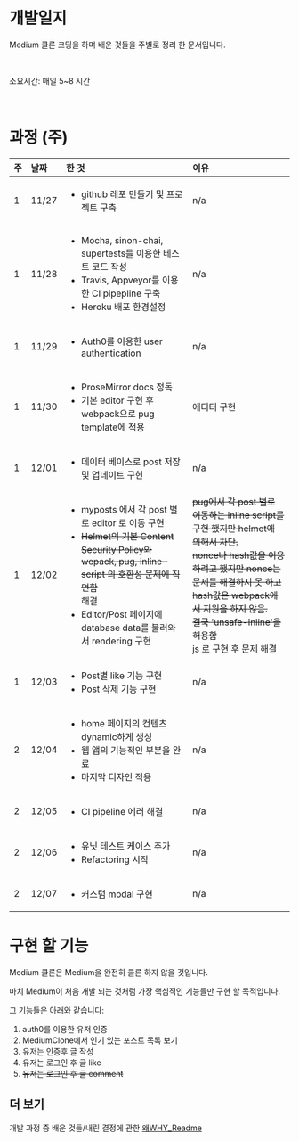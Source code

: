 # 개발일지

Medium 클론 코딩을 하며 배운 것들을 주별로 정리 한 문서입니다. 

<br>

소요시간: 매일 5~8 시간

<br>


# 과정 (주)

|주|날짜|한 것|이유|
|:-|:--|:----|:---|
|1|11/27|<ul><li>github 레포 만들기 및 프로젝트 구축</li></ul>|n/a|
|1|11/28|<ul><li>Mocha, sinon-chai, supertests를 이용한 테스트 코드 작성</li><li>Travis, Appveyor를 이용한 CI pipepline 구축</li><li>Heroku 배포 환경설정</li></ul>|n/a|
|1|11/29|<ul><li>Auth0를 이용한 user authentication</li></ul>|n/a|
|1|11/30|<ul><li>ProseMirror docs 정독</li><li>기본 editor 구현 후 webpack으로 pug template에 적용</li></ul>|에디터 구현|
|1|12/01|<ul><li>데이터 베이스로 post 저장 및 업데이트 구현</li></ul>|n/a|
|1|12/02|<ul><li>myposts 에서 각 post 별로 editor 로 이동 구현</li><li>~~Helmet의 기본 Content Security Policy와 wepack, pug, inline-script 의 호환성 문제에 직면함~~<br>해결</li><li>Editor/Post 페이지에 database data를 불러와서 rendering 구현</li><ul>|~~pug에서 각 post 별로 이동하는 inline script를 구현 했지만 helmet에 의해서 차단.<br> nonce나 hash값을 이용하려고 했지만 nonce는 문제를 해결하지 못 하고 hash값은 webpack에서 지원을 하지 않음.<br>결국 'unsafe-inline'을 허용함~~ <br>js 로 구현 후 문제 해결|
|1|12/03|<ul><li>Post별 like 기능 구현</li><li>Post 삭제 기능 구현</li></ul>|n/a|
|2|12/04|<ul><li>home 페이지의 컨텐츠 dynamic하게 생성</li><li>웹 앱의 기능적인 부분을 완료</li><li>마지막 디자인 적용</li></ul>|n/a|
|2|12/05|<ul><li>CI pipeline 에러 해결</li></ul>|n/a|
|2|12/06|<ul><li>유닛 테스트 케이스 추가</li><li>Refactoring 시작</li></ul>|n/a|
|2|12/07|<ul><li>커스텀 modal 구현</li></ul>|n/a|


# 구현 할 기능

Medium 클론은 Medium을 완전히 클론 하지 않을 것입니다. 

마치 Medium이 처음 개발 되는 것처럼 가장 핵심적인 기능들만 구현 할 목적입니다. 

그 기능들은 아래와 같습니다:

1. auth0를 이용한 유저 인증 
2. MediumClone에서 인기 있는 포스트 목록 보기
3. 유저는 인증후 글 작성
4. 유저는 로그인 후 글 like
5. ~~유저는 로그인 후 글 comment~~

## 더 보기

개발 과정 중 배운 것들/내린 결정에 관한 [왜WHY_Readme](https://www.github.com/json9512/mediumclone/blob/master/WHY_kr.md)
